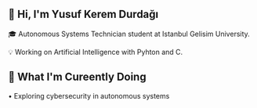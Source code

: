 ## 👋 Hi, I'm Yusuf Kerem Durdağı

🎓 Autonomous Systems Technician student at Istanbul Gelisim University.

💡 Working on Artificial Intelligence with Pyhton and C.

## 🚀 What I'm Cureently Doing 

• Exploring cybersecurity in autonomous systems
